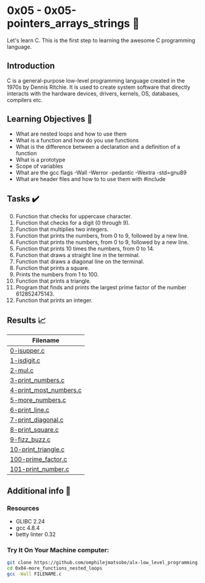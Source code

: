 # 0x05 - 0x05-pointers_arrays_strings 📝

Let's learn C. This is the first step to learning the awesome C programming language.

## Introduction

C is a general-purpose low-level programming language created in the 1970s by Dennis Ritchie.
It is used to create system software that directly interacts with the hardware devices, drivers, kernels, OS, databases, compilers etc.

## Learning Objectives :bookmark_tabs:

* What are nested loops and how to use them
* What is a function and how do you use functions
* What is the difference between a declaration and a definition of a function
* What is a prototype
* Scope of variables
* What are the gcc flags -Wall -Werror -pedantic -Wextra -std=gnu89
* What are header files and how to to use them with #include
  
## Tasks :heavy_check_mark:

0. Function that checks for uppercase character.
1. Function that checks for a digit (0 through 9).
2. Function that multiplies two integers.
3. Function that prints the numbers, from 0 to 9, followed by a new line.
4. Function that prints the numbers, from 0 to 9, followed by a new line.
5. Function that prints 10 times the numbers, from 0 to 14.
6. Function that draws a straight line in the terminal.
7. Function that draws a diagonal line on the terminal.
8. Function that prints a square.
9. Prints the numbers from 1 to 100.
10. Function that prints a triangle.
11. Program that finds and prints the largest prime factor of the number 612852475143.
12. Function that prints an integer.

## Results :chart_with_upwards_trend:

| Filename |
| ------ |
| [0-isupper.c](https://github.com/omphilejmatsobe/alx-low_level_programming/blob/master/0x04-more_functions_nested_loops/0-isupper.c)|
| [1-isdigit.c](https://github.com/omphilejmatsobe/alx-low_level_programming/blob/master/0x04-more_functions_nested_loops/1-isdigit.c)|
| [2-mul.c](https://github.com/omphilejmatsobe/alx-low_level_programming/blob/master/0x04-more_functions_nested_loops/2-mul.c)|
| [3-print_numbers.c](https://github.com/omphilejmatsobe/alx-low_level_programming/blob/master/0x04-more_functions_nested_loops/3-print_numbers.c)|
| [4-print_most_numbers.c](https://github.com/omphilejmatsobe/alx-low_level_programming/blob/master/0x04-more_functions_nested_loops/4-print_most_numbers.c)|
| [5-more_numbers.c](https://github.com/omphilejmatsobe/alx-low_level_programming/blob/master/0x04-more_functions_nested_loops/5-more_numbers.c)|
| [6-print_line.c](https://github.com/omphilejmatsobe/alx-low_level_programming/blob/master/0x04-more_functions_nested_loops/6-print_line.c)|
| [7-print_diagonal.c](https://github.com/omphilejmatsobe/alx-low_level_programming/blob/master/0x04-more_functions_nested_loops/7-print_diagonal.c)|
| [8-print_square.c](https://github.com/omphilejmatsobe/alx-low_level_programming/blob/master/0x04-more_functions_nested_loops/8-print_square.c)|
| [9-fizz_buzz.c](https://github.com/omphilejmatsobe/alx-low_level_programming/blob/master/0x04-more_functions_nested_loops/9-fizz_buzz.c)|
| [10-print_triangle.c](https://github.com/omphilejmatsobe/alx-low_level_programming/blob/master/0x04-more_functions_nested_loops/10-print_triangle.c)|
| [100-prime_factor.c](https://github.com/omphilejmatsobe/alx-low_level_programming/blob/master/0x04-more_functions_nested_loops/100-prime_factor.c)|
| [101-print_number.c](https://github.com/omphilejmatsobe/alx-low_level_programming/blob/master/0x04-more_functions_nested_loops/101-print_number.c)|

## Additional info :construction:
### Resources

- GLIBC 2.24
- gcc 4.8.4
- betty linter 0.32


### Try It On Your Machine computer:	
```bash
git clone https://github.com/omphilejmatsobe/alx-low_level_programming.git
cd 0x04-more_functions_nested_loops
gcc -Wall FILENAME.c
```

